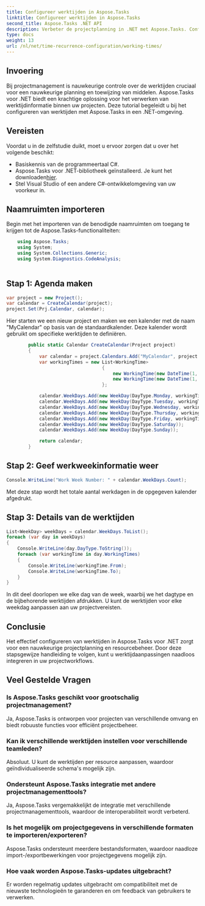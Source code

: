 ```yaml
---
title: Configureer werktijden in Aspose.Tasks
linktitle: Configureer werktijden in Aspose.Tasks
second_title: Aspose.Tasks .NET API
description: Verbeter de projectplanning in .NET met Aspose.Tasks. Configureer moeiteloos werktijden voor nauwkeurig resourcebeheer. Download de bibliotheek nu!
type: docs
weight: 13
url: /nl/net/time-recurrence-configuration/working-times/
---
```

## Invoering
Bij projectmanagement is nauwkeurige controle over de werktijden cruciaal voor een nauwkeurige planning en toewijzing van middelen. Aspose.Tasks voor .NET biedt een krachtige oplossing voor het verwerken van werktijdinformatie binnen uw projecten. Deze tutorial begeleidt u bij het configureren van werktijden met Aspose.Tasks in een .NET-omgeving.
## Vereisten
Voordat u in de zelfstudie duikt, moet u ervoor zorgen dat u over het volgende beschikt:
- Basiskennis van de programmeertaal C#.
- Aspose.Tasks voor .NET-bibliotheek geïnstalleerd. Je kunt het downloaden[hier](https://releases.aspose.com/tasks/net/).
- Stel Visual Studio of een andere C#-ontwikkelomgeving van uw voorkeur in.
## Naamruimten importeren
Begin met het importeren van de benodigde naamruimten om toegang te krijgen tot de Aspose.Tasks-functionaliteiten:
```csharp
    using Aspose.Tasks;
    using System;
    using System.Collections.Generic;
    using System.Diagnostics.CodeAnalysis;
    
```
## Stap 1: Agenda maken
```csharp
var project = new Project();
var calendar = CreateCalendar(project);
project.Set(Prj.Calendar, calendar);
```
Hier starten we een nieuw project en maken we een kalender met de naam "MyCalendar" op basis van de standaardkalender. Deze kalender wordt gebruikt om specifieke werktijden te definiëren.

```csharp
        public static Calendar CreateCalendar(Project project)
        {
            var calendar = project.Calendars.Add("MyCalendar", project.Calendars.GetByName("Standard"));
            var workingTimes = new List<WorkingTime>
                                   {
                                       new WorkingTime(new DateTime(1, 1, 1, 9, 0, 0), new DateTime(1, 1, 1, 12, 0, 0)),
                                       new WorkingTime(new DateTime(1, 1, 1, 13, 0, 0), new DateTime(1, 1, 1, 18, 0, 0))
                                   };

            calendar.WeekDays.Add(new WeekDay(DayType.Monday, workingTimes));
            calendar.WeekDays.Add(new WeekDay(DayType.Tuesday, workingTimes));
            calendar.WeekDays.Add(new WeekDay(DayType.Wednesday, workingTimes));
            calendar.WeekDays.Add(new WeekDay(DayType.Thursday, workingTimes));
            calendar.WeekDays.Add(new WeekDay(DayType.Friday, workingTimes));
            calendar.WeekDays.Add(new WeekDay(DayType.Saturday));
            calendar.WeekDays.Add(new WeekDay(DayType.Sunday));

            return calendar;
        }	
```
## Stap 2: Geef werkweekinformatie weer
```csharp
Console.WriteLine("Work Week Number: " + calendar.WeekDays.Count);
```
Met deze stap wordt het totale aantal werkdagen in de opgegeven kalender afgedrukt.
## Stap 3: Details van de werktijden
```csharp
List<WeekDay> weekDays = calendar.WeekDays.ToList();
foreach (var day in weekDays)
{
    Console.WriteLine(day.DayType.ToString());
    foreach (var workingTime in day.WorkingTimes)
    {
        Console.WriteLine(workingTime.From);
        Console.WriteLine(workingTime.To);
    }
}
```
In dit deel doorlopen we elke dag van de week, waarbij we het dagtype en de bijbehorende werktijden afdrukken. U kunt de werktijden voor elke weekdag aanpassen aan uw projectvereisten.
## Conclusie
Het effectief configureren van werktijden in Aspose.Tasks voor .NET zorgt voor een nauwkeurige projectplanning en resourcebeheer. Door deze stapsgewijze handleiding te volgen, kunt u werktijdaanpassingen naadloos integreren in uw projectworkflows.
## Veel Gestelde Vragen
### Is Aspose.Tasks geschikt voor grootschalig projectmanagement?
Ja, Aspose.Tasks is ontworpen voor projecten van verschillende omvang en biedt robuuste functies voor efficiënt projectbeheer.
### Kan ik verschillende werktijden instellen voor verschillende teamleden?
Absoluut. U kunt de werktijden per resource aanpassen, waardoor geïndividualiseerde schema's mogelijk zijn.
### Ondersteunt Aspose.Tasks integratie met andere projectmanagementtools?
Ja, Aspose.Tasks vergemakkelijkt de integratie met verschillende projectmanagementtools, waardoor de interoperabiliteit wordt verbeterd.
### Is het mogelijk om projectgegevens in verschillende formaten te importeren/exporteren?
Aspose.Tasks ondersteunt meerdere bestandsformaten, waardoor naadloze import-/exportbewerkingen voor projectgegevens mogelijk zijn.
### Hoe vaak worden Aspose.Tasks-updates uitgebracht?
Er worden regelmatig updates uitgebracht om compatibiliteit met de nieuwste technologieën te garanderen en om feedback van gebruikers te verwerken.
